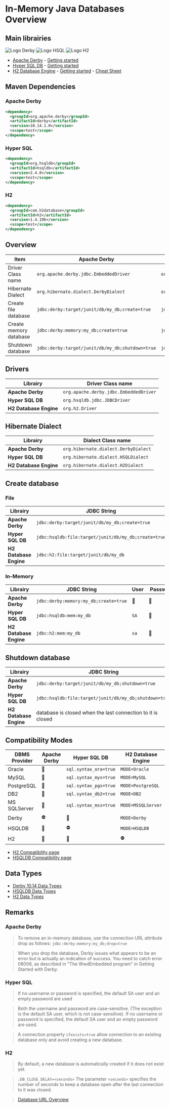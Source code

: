 # In-Memory Java Databases Overview

## Main librairies

 ![Logo Derby](https://db.apache.org/derby/docs/10.0/images/derby-logo-web.png)  ![Logo HSQL](http://hsqldb.org/images/hypersql_logo.png)  ![Logo H2](http://www.h2database.com/html/images/h2-logo-2.png)

* [Apache Derby](http://db.apache.org/derby/) - [Getting started](https://builds.apache.org/job/Derby-docs/lastSuccessfulBuild/artifact/trunk/out/getstart/index.html)
* [Hyper SQL DB](http://hsqldb.org/) - [Getting started](http://hsqldb.org/doc/2.0/guide/index.html)
* [H2 Database Engine](http://www.h2database.com/) - [Getting started](http://www.h2database.com/html/quickstart.html) - [Cheat Sheet](http://www.h2database.com/html/cheatSheet.html)

## Maven Dependencies

### Apache Derby

```xml
<dependency>
  <groupId>org.apache.derby</groupId>
  <artifactId>derby</artifactId>
  <version>10.14.1.0</version>
  <scope>test</scope>
</dependency>
```

### Hyper SQL

```xml
<dependency>
  <groupId>org.hsqldb</groupId>
  <artifactId>hsqldb</artifactId>
  <version>2.4.0</version>
  <scope>test</scope>
</dependency>
```

### H2

```xml
<dependency>
  <groupId>com.h2database</groupId>
  <artifactId>h2</artifactId>
  <version>1.4.196</version>
  <scope>test</scope>
</dependency>
```

## Overview

| Item              | Apache Derby | Hyper SQL DB | H2 Database Engine |
|-------------------|--------------|--------------|--------------------|
| Driver Class name | `org.apache.derby.jdbc.EmbeddedDriver` | `org.hsqldb.jdbc.JDBCDriver` | `org.h2.Driver` |
| Hibernate Dialect | `org.hibernate.dialect.DerbyDialect` | `org.hibernate.dialect.HSQLDialect` | `org.hibernate.dialect.H2Dialect` |
| Create file database | `jdbc:derby:target/junit/db/my_db;create=true` | `jdbc:hsqldb:file:target/junit/db/my_db;create=true` | `jdbc:h2:file:target/junit/db/my_db` |
| Create memory database | `jdbc:derby:memory:my_db;create=true` | `jdbc:hsqldb:mem:my_db` | `jdbc:h2:mem:my_db` |
| Shutdown database | `jdbc:derby:target/junit/db/my_db;shutdown=true` |  `jdbc:hsqldb:file:target/junit/db/my_db;shutdown=true` | database is closed when the last connection to it is closed |

## Drivers

| Librairy | Driver Class name |
|----------|-------------------|
| **Apache Derby** | `org.apache.derby.jdbc.EmbeddedDriver` |
| **Hyper SQL DB** | `org.hsqldb.jdbc.JDBCDriver` |
| **H2 Database Engine** | `org.h2.Driver` |

## Hibernate Dialect

| Librairy | Dialect Class name |
|----------|--------------------|
| **Apache Derby** | `org.hibernate.dialect.DerbyDialect` |
| **Hyper SQL DB** | `org.hibernate.dialect.HSQLDialect` |
| **H2 Database Engine** | `org.hibernate.dialect.H2Dialect` |

## Create database

### File

| Librairy | JDBC String | User | Password |
|----------|-------------|------|----------|
| **Apache Derby** | `jdbc:derby:target/junit/db/my_db;create=true` | :no_entry_sign: | :no_entry_sign: |
| **Hyper SQL DB** | `jdbc:hsqldb:file:target/junit/db/my_db;create=true` | `SA` | :no_entry_sign: |
| **H2 Database Engine** | `jdbc:h2:file:target/junit/db/my_db` | `sa` | :no_entry_sign: |

### In-Memory

| Librairy | JDBC String | User | Password |
|----------|-------------|------|----------|
| **Apache Derby** | `jdbc:derby:memory:my_db;create=true` | :no_entry_sign: | :no_entry_sign: |
| **Hyper SQL DB** | `jdbc:hsqldb:mem:my_db` | `SA` | :no_entry_sign: |
| **H2 Database Engine** | `jdbc:h2:mem:my_db` | `sa` | :no_entry_sign: |

## Shutdown database

| Librairy | JDBC String | User | Password |
|----------|-------------|------|----------|
| **Apache Derby** | `jdbc:derby:target/junit/db/my_db;shutdown=true` | :no_entry_sign: | :no_entry_sign: |
| **Hyper SQL DB** | `jdbc:hsqldb:file:target/junit/db/my_db;shutdown=true` | `SA` | :no_entry_sign: |
| **H2 Database Engine** | database is closed when the last connection to it is closed | :no_entry_sign: | :no_entry_sign: |

## Compatibility Modes

| DBMS Provider | Apache Derby | Hyper SQL DB | H2 Database Engine |
|-------------|--------------|--------------|--------------------|
| Oracle | :no_entry_sign: | `sql.syntax_ora=true` | `MODE=Oracle` |
| MySQL | :no_entry_sign: | `sql.syntax_mys=true` | `MODE=MySQL` |
| PostgreSQL | :no_entry_sign: | `sql.syntax_pgs=true` | `MODE=PostgreSQL` |
| DB2 | :no_entry_sign: | `sql.syntax_db2=true` | `MODE=DB2` |
| MS SQLServer | :no_entry_sign: | `sql.syntax_mss=true` | `MODE=MSSQLServer` |
| Derby | :no_entry: | :no_entry_sign: | `MODE=Derby` |
| HSQLDB | :no_entry_sign: | :no_entry: | `MODE=HSQLDB` |
| H2 | :no_entry_sign: | :no_entry_sign: |  :no_entry: |

* [H2 Compatibility page](http://www.h2database.com/html/features.html#compatibility)
* [HSQLDB Compatibility page](http://hsqldb.org/doc/guide/compatibility-chapt.html)

## Data Types

* [Derby 10.14 Data Types](https://db.apache.org/derby/docs/10.14/ref/crefsqlj31068.html)
* [HSQLDB Data Types](http://www.hsqldb.org/doc/guide/sqlgeneral-chapt.html#sgc_types_ops)
* [H2 Data Types](http://www.h2database.com/html/datatypes.html)

## Remarks

### Apache Derby

> To remove an in-memory database, use the connection URL attribute drop as follows: `jdbc:derby:memory:my_db;drop=true`

> When you drop the database, Derby issues what appears to be an error but is actually an indication of success. You need to catch error 08006, as described in "The WwdEmbedded program" in Getting Started with Derby.

### Hyper SQL

> If no username or password is specified, the default SA user and an empty password are used

> Both the username and password are case-sensitive. (The exception is the default SA user, which is not case-sensitive). If no username or password is specified, the default SA user and an empty password are used.

> A connection property `ifexists=true` allow connection to an existing database only and avoid creating a new database.

### H2

> By default, a new database is automatically created if it does not exist yet.

> `;DB_CLOSE_DELAY=<seconds>` The parameter `<seconds>` specifies the number of seconds to keep a database open after the last connection to it was closed.

> [Database URL Overview](http://www.h2database.com/html/features.html#database_url)
